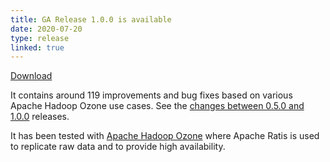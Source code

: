 ```yaml
---
title: GA Release 1.0.0 is available
date: 2020-07-20
type: release
linked: true
---
```

<!---
  Licensed under the Apache License, Version 2.0 (the "License");
  you may not use this file except in compliance with the License.
  You may obtain a copy of the License at

   http://www.apache.org/licenses/LICENSE-2.0

  Unless required by applicable law or agreed to in writing, software
  distributed under the License is distributed on an "AS IS" BASIS,
  WITHOUT WARRANTIES OR CONDITIONS OF ANY KIND, either express or implied.
  See the License for the specific language governing permissions and
  limitations under the License. See accompanying LICENSE file.
-->

[Download](https://ratis.incubator.apache.org/downloads.html)

It contains around 119 improvements and bug fixes based on various Apache Hadoop Ozone use cases.
See the [changes between 0.5.0 and 1.0.0](https://github.com/apache/incubator-ratis/compare/ratis-0.5.0-rc0...ratis-1.0.0-rc0) releases. 

It has been tested with [Apache Hadoop Ozone](https://hadoop.apache.org/ozone/) where Apache Ratis is used to replicate raw data and to provide high availability. 

